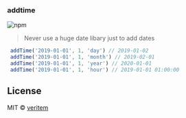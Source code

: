 ### addtime

![npm](https://img.shields.io/npm/v/replace-package-name-here)

> Never use a huge date libary just to add dates  

```js
 addTime('2019-01-01', 1, 'day') // 2019-01-02
 addTime('2019-01-01', 1, 'month') // 2019-02-01
 addTime('2019-01-01', 1, 'year') // 2020-01-01
 addTime('2019-01-01', 1, 'hour') // 2019-01-01 01:00:00
```

## License 

MIT &copy; [veritem](https://github.com/veritem) 